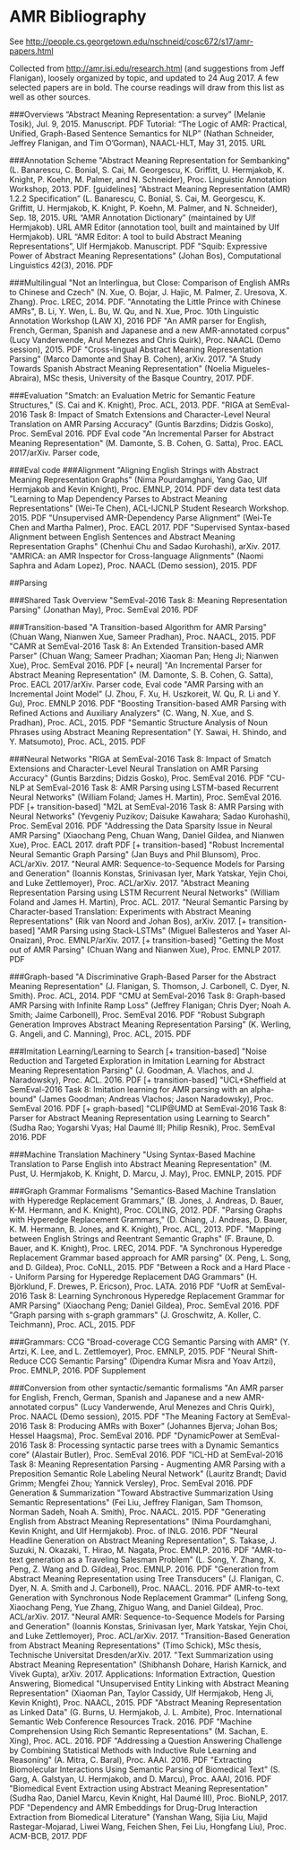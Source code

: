 # AMR Bibliography

See http://people.cs.georgetown.edu/nschneid/cosc672/s17/amr-papers.html


Collected from http://amr.isi.edu/research.html (and suggestions from Jeff Flanigan), loosely organized by topic, and updated to 24 Aug 2017. A few selected papers are in bold.
The course readings will draw from this list as well as other sources.

###Overviews
“Abstract Meaning Representation: a survey” (Melanie Tosik), Jul. 9, 2015. Manuscript. PDF
Tutorial: “The Logic of AMR: Practical, Unified, Graph-Based Sentence Semantics for NLP” (Nathan Schneider, Jeffrey Flanigan, and Tim O’Gorman), NAACL-HLT, May 31, 2015. URL

###Annotation Scheme
"Abstract Meaning Representation for Sembanking" (L. Banarescu, C. Bonial, S. Cai, M. Georgescu, K. Griffitt, U. Hermjakob, K. Knight, P. Koehn, M. Palmer, and N. Schneider), Proc. Linguistic Annotation Workshop, 2013. PDF.
[guidelines] “Abstract Meaning Representation (AMR) 1.2.2 Specification” (L. Banarescu, C. Bonial, S. Cai, M. Georgescu, K. Griffitt, U. Hermjakob, K. Knight, P. Koehn, M. Palmer, and N. Schneider), Sep. 18, 2015. URL
“AMR Annotation Dictionary” (maintained by Ulf Hermjakob). URL
AMR Editor (annotation tool, built and maintained by Ulf Hermjakob). URL
“AMR Editor: A tool to build Abstract Meaning Representations”, Ulf Hermjakob. Manuscript. PDF
"Squib: Expressive Power of Abstract Meaning Representations" (Johan Bos), Computational Linguistics 42(3), 2016. PDF

###Multilingual
"Not an Interlingua, but Close: Comparison of English AMRs to Chinese and Czech" (N. Xue, O. Bojar, J. Hajic, M. Palmer, Z. Uresova, X. Zhang). Proc. LREC, 2014. PDF. 
"Annotating the Little Prince with Chinese AMRs", B. Li, Y. Wen, L. Bu, W. Qu, and N. Xue, Proc. 10th Linguistic Annotation Workshop (LAW X), 2016 PDF
"An AMR parser for English, French, German, Spanish and Japanese and a new AMR-annotated corpus" (Lucy Vanderwende, Arul Menezes and Chris Quirk), Proc. NAACL (Demo session), 2015. PDF
"Cross-lingual Abstract Meaning Representation Parsing" (Marco Damonte and Shay B. Cohen), arXiv. 2017.
"A Study Towards Spanish Abstract Meaning Representation" (Noelia Migueles-Abraira), MSc thesis, University of the Basque Country, 2017. PDF.

###Evaluation
"Smatch: an Evaluation Metric for Semantic Feature Structures," (S. Cai and K. Knight), Proc. ACL, 2013. PDF. 
"RIGA at SemEval-2016 Task 8: Impact of Smatch Extensions and Character-Level Neural Translation on AMR Parsing Accuracy" (Guntis Barzdins; Didzis Gosko), Proc. SemEval 2016. PDF Eval code
"An Incremental Parser for Abstract Meaning Representation" (M. Damonte, S. B. Cohen, G. Satta), Proc. EACL 2017/arXiv. Parser code, 

###Eval code
###Alignment
"Aligning English Strings with Abstract Meaning Representation Graphs" (Nima Pourdamghani, Yang Gao, Ulf Hermjakob and Kevin Knight), Proc. EMNLP, 2014. PDF dev data test data
"Learning to Map Dependency Parses to Abstract Meaning Representations" (Wei-Te Chen), ACL-IJCNLP Student Research Workshop. 2015. PDF
"Unsupervised AMR-Dependency Parse Alignment" (Wei-Te Chen and Martha Palmer), Proc. EACL 2017. PDF
"Supervised Syntax-based Alignment between English Sentences and Abstract Meaning Representation Graphs" (Chenhui Chu and Sadao Kurohashi), arXiv. 2017.
"AMRICA: an AMR Inspector for Cross-language Alignments" (Naomi Saphra and Adam Lopez), Proc. NAACL (Demo session), 2015. PDF 

##Parsing

###Shared Task Overview
"SemEval-2016 Task 8: Meaning Representation Parsing" (Jonathan May), Proc. SemEval 2016. PDF

###Transition-based
"A Transition-based Algorithm for AMR Parsing" (Chuan Wang, Nianwen Xue, Sameer Pradhan), Proc. NAACL, 2015. PDF
"CAMR at SemEval-2016 Task 8: An Extended Transition-based AMR Parser" (Chuan Wang; Sameer Pradhan; Xiaoman Pan; Heng Ji; Nianwen Xue), Proc. SemEval 2016. PDF
[+ neural] "An Incremental Parser for Abstract Meaning Representation" (M. Damonte, S. B. Cohen, G. Satta), Proc. EACL 2017/arXiv. Parser code, Eval code
"AMR Parsing with an Incremental Joint Model" (J. Zhou, F. Xu, H. Uszkoreit, W. Qu, R. Li and Y. Gu), Proc. EMNLP 2016. PDF 
"Boosting Transition-based AMR Parsing with Refined Actions and Auxiliary Analyzers" (C. Wang, N. Xue, and S. Pradhan), Proc. ACL, 2015. PDF
"Semantic Structure Analysis of Noun Phrases using Abstract Meaning Representation" (Y. Sawai, H. Shindo, and Y. Matsumoto), Proc. ACL, 2015. PDF

###Neural Networks
"RIGA at SemEval-2016 Task 8: Impact of Smatch Extensions and Character-Level Neural Translation on AMR Parsing Accuracy" (Guntis Barzdins; Didzis Gosko), Proc. SemEval 2016. PDF
"CU-NLP at SemEval-2016 Task 8: AMR Parsing using LSTM-based Recurrent Neural Networks" (William Foland; James H. Martin), Proc. SemEval 2016. PDF
[+ transition-based] "M2L at SemEval-2016 Task 8: AMR Parsing with Neural Networks" (Yevgeniy Puzikov; Daisuke Kawahara; Sadao Kurohashi), Proc. SemEval 2016. PDF 
"Addressing the Data Sparsity Issue in Neural AMR Parsing" (Xiaochang Peng, Chuan Wang, Daniel Gildea, and Nianwen Xue), Proc. EACL 2017. draft PDF
[+ transition-based] "Robust Incremental Neural Semantic Graph Parsing" (Jan Buys and Phil Blunsom), Proc. ACL/arXiv. 2017.
"Neural AMR: Sequence-to-Sequence Models for Parsing and Generation" (Ioannis Konstas, Srinivasan Iyer, Mark Yatskar, Yejin Choi, and Luke Zettlemoyer), Proc. ACL/arXiv. 2017.
"Abstract Meaning Representation Parsing using LSTM Recurrent Neural Networks" (William Foland and James H. Martin), Proc. ACL. 2017.
"Neural Semantic Parsing by Character-based Translation: Experiments with Abstract Meaning Representations" (Rik van Noord and Johan Bos), arXiv. 2017.
[+ transition-based] "AMR Parsing using Stack-LSTMs" (Miguel Ballesteros and Yaser Al-Onaizan), Proc. EMNLP/arXiv. 2017.
[+ transition-based] "Getting the Most out of AMR Parsing" (Chuan Wang and Nianwen Xue), Proc. EMNLP 2017. PDF

###Graph-based
"A Discriminative Graph-Based Parser for the Abstract Meaning Representation" (J. Flanigan, S. Thomson, J. Carbonell, C. Dyer, N. Smith). Proc. ACL, 2014. PDF 
"CMU at SemEval-2016 Task 8: Graph-based AMR Parsing with Infinite Ramp Loss" (Jeffrey Flanigan; Chris Dyer; Noah A. Smith; Jaime Carbonell), Proc. SemEval 2016. PDF
"Robust Subgraph Generation Improves Abstract Meaning Representation Parsing" (K. Werling, G. Angeli, and C. Manning), Proc. ACL, 2015. PDF

###Imitation Learning/Learning to Search
[+ transition-based] "Noise Reduction and Targeted Exploration in Imitation Learning for Abstract Meaning Representation Parsing" (J. Goodman, A. Vlachos, and J. Naradowsky), Proc. ACL. 2016. PDF
[+ transition-based] "UCL+Sheffield at SemEval-2016 Task 8: Imitation learning for AMR parsing with an alpha-bound" (James Goodman; Andreas Vlachos; Jason Naradowsky), Proc. SemEval 2016. PDF
[+ graph-based] "CLIP@UMD at SemEval-2016 Task 8: Parser for Abstract Meaning Representation using Learning to Search" (Sudha Rao; Yogarshi Vyas; Hal Daumé III; Philip Resnik), Proc. SemEval 2016. PDF

###Machine Translation Machinery
"Using Syntax-Based Machine Translation to Parse English into Abstract Meaning Representation" (M. Pust, U. Hermjakob, K. Knight, D. Marcu, J. May), Proc. EMNLP, 2015. PDF

###Graph Grammar Formalisms
"Semantics-Based Machine Translation with Hyperedge Replacement Grammars," (B. Jones, J. Andreas, D. Bauer, K-M. Hermann, and K. Knight), Proc. COLING, 2012. PDF. 
"Parsing Graphs with Hyperedge Replacement Grammars," (D. Chiang, J. Andreas, D. Bauer, K. M. Hermann, B. Jones, and K. Knight), Proc. ACL, 2013. PDF.
"Mapping between English Strings and Reentrant Semantic Graphs" (F. Braune, D. Bauer, and K. Knight), Proc. LREC, 2014. PDF.
"A Synchronous Hyperedge Replacement Grammar based approach for AMR parsing" (X. Peng, L. Song, and D. Gildea), Proc. CoNLL, 2015. PDF 
"Between a Rock and a Hard Place -- Uniform Parsing for Hyperedge Replacement DAG Grammars" (H. Björklund, F. Drewes, P. Ericson), Proc. LATA. 2016 PDF
"UofR at SemEval-2016 Task 8: Learning Synchronous Hyperedge Replacement Grammar for AMR Parsing" (Xiaochang Peng; Daniel Gildea), Proc. SemEval 2016. PDF
"Graph parsing with s-graph grammars" (J. Groschwitz, A. Koller, C. Teichmann), Proc. ACL, 2015. PDF

###Grammars: CCG
"Broad-coverage CCG Semantic Parsing with AMR" (Y. Artzi, K. Lee, and L. Zettlemoyer), Proc. EMNLP, 2015. PDF 
"Neural Shift-Reduce CCG Semantic Parsing" (Dipendra Kumar Misra and Yoav Artzi), Proc. EMNLP, 2016. PDF Supplement 

###Conversion from other syntactic/semantic formalisms
"An AMR parser for English, French, German, Spanish and Japanese and a new AMR-annotated corpus" (Lucy Vanderwende, Arul Menezes and Chris Quirk), Proc. NAACL (Demo session), 2015. PDF
"The Meaning Factory at SemEval-2016 Task 8: Producing AMRs with Boxer" (Johannes Bjerva; Johan Bos; Hessel Haagsma), Proc. SemEval 2016. PDF
"DynamicPower at SemEval-2016 Task 8: Processing syntactic parse trees with a Dynamic Semantics core" (Alastair Butler), Proc. SemEval 2016. PDF
"ICL-HD at SemEval-2016 Task 8: Meaning Representation Parsing - Augmenting AMR Parsing with a Preposition Semantic Role Labeling Neural Network" (Lauritz Brandt; David Grimm; Mengfei Zhou; Yannick Versley), Proc. SemEval 2016. PDF
Generation & Summarization
"Toward Abstractive Summarization Using Semantic Representations" (Fei Liu, Jeffrey Flanigan, Sam Thomson, Norman Sadeh, Noah A. Smith), Proc. NAACL. 2015. PDF
"Generating English from Abstract Meaning Representations" (Nima Pourdamghani, Kevin Knight, and Ulf Hermjakob). Proc. of INLG. 2016. PDF
"Neural Headline Generation on Abstract Meaning Representation", S. Takase, J. Suzuki, N. Okazaki, T. Hirao, M. Nagata, Proc. EMNLP. 2016. PDF
"AMR-to-text generation as a Traveling Salesman Problem" (L. Song, Y. Zhang, X. Peng, Z. Wang and D. Gildea), Proc. EMNLP. 2016. PDF
"Generation from Abstract Meaning Representation using Tree Transducers" (J. Flanigan, C. Dyer, N. A. Smith and J. Carbonell), Proc. NAACL. 2016. PDF
AMR-to-text Generation with Synchronous Node Replacement Grammar" (Linfeng Song, Xiaochang Peng, Yue Zhang, Zhiguo Wang, and Daniel Gildea), Proc. ACL/arXiv. 2017.
"Neural AMR: Sequence-to-Sequence Models for Parsing and Generation" (Ioannis Konstas, Srinivasan Iyer, Mark Yatskar, Yejin Choi, and Luke Zettlemoyer), Proc. ACL/arXiv. 2017.
"Transition-Based Generation from Abstract Meaning Representations" (Timo Schick), MSc thesis, Technische Universitat Dresden/arXiv. 2017.
"Text Summarization using Abstract Meaning Representation" (Shibhansh Dohare, Harish Karnick, and Vivek Gupta), arXiv. 2017.
Applications: Information Extraction, Question Answering, Biomedical
"Unsupervised Entity Linking with Abstract Meaning Representation" (Xiaoman Pan, Taylor Cassidy, Ulf Hermjakob, Heng Ji, Kevin Knight), Proc. NAACL, 2015. PDF
"Abstract Meaning Representation as Linked Data" (G. Burns, U. Hermjakob, J. L. Ambite), Proc. International Semantic Web Conference Resources Track. 2016. PDF
"Machine Comprehension Using Rich Semantic Representations" (M. Sachan, E. Xing), Proc. ACL. 2016. PDF
"Addressing a Question Answering Challenge by Combining Statistical Methods with Inductive Rule Learning and Reasoning" (A. Mitra, C. Baral), Proc. AAAI. 2016. PDF
"Extracting Biomolecular Interactions Using Semantic Parsing of Biomedical Text" (S. Garg, A. Galstyan, U. Hermjakob, and D. Marcu), Proc. AAAI, 2016. PDF
"Biomedical Event Extraction using Abstract Meaning Representation" (Sudha Rao, Daniel Marcu, Kevin Knight, Hal Daumé III), Proc. BioNLP, 2017. PDF
"Dependency and AMR Embeddings for Drug-Drug Interaction Extraction from Biomedical Literature" (Yanshan Wang, Sijia Liu, Majid Rastegar-Mojarad, Liwei Wang, Feichen Shen, Fei Liu, Hongfang Liu), Proc. ACM-BCB, 2017. PDF
